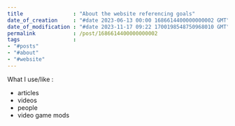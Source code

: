 ```yaml
---
title                : "About the website referencing goals"
date_of_creation     : "#date 2023-06-13 00:00 1686614400000000002 GMT"
date_of_modification : "#date 2023-11-17 09:22 1700198548750968010 GMT"
permalink            : /post/1686614400000000002
tags                 : 
- "#posts"
- "#about" 
- "#website"
---
```


What I use/like :
  - articles
  - videos
  - people
  - video game mods

  
